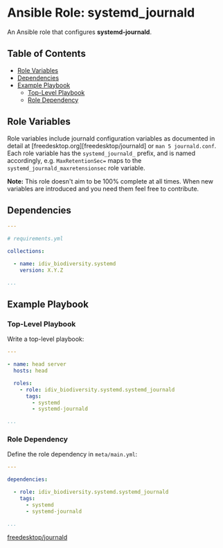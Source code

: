 Ansible Role: systemd_journald
==============================

An Ansible role that configures **systemd-journald**.


Table of Contents
-----------------

<!-- toc -->

- [Role Variables](#role-variables)
- [Dependencies](#dependencies)
- [Example Playbook](#example-playbook)
  * [Top-Level Playbook](#top-level-playbook)
  * [Role Dependency](#role-dependency)

<!-- tocstop -->

Role Variables
--------------

Role variables include journald configuration variables as documented in detail
at [freedesktop.org][freedesktop/journald] or `man 5 journald.conf`. Each role
variable has the `systemd_journald_` prefix, and is named accordingly, e.g.
`MaxRetentionSec=` maps to the `systemd_journald_maxretensionsec` role
variable.

**Note:** This role doesn't aim to be 100% complete at all times. When new
variables are introduced and you need them feel free to contribute.


Dependencies
------------

```yml
---

# requirements.yml

collections:

  - name: idiv_biodiversity.systemd
    version: X.Y.Z

...
```


Example Playbook
----------------

### Top-Level Playbook

Write a top-level playbook:

```yml
---

- name: head server
  hosts: head

  roles:
    - role: idiv_biodiversity.systemd.systemd_journald
      tags:
        - systemd
        - systemd-journald

...
```

### Role Dependency

Define the role dependency in `meta/main.yml`:

```yml
---

dependencies:

  - role: idiv_biodiversity.systemd.systemd_journald
    tags:
      - systemd
      - systemd-journald

...
```


[freedesktop/journald](https://www.freedesktop.org/software/systemd/man/journald.conf.html)
